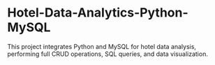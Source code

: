 # Hotel-Data-Analytics-Python-MySQL
This project integrates Python and MySQL for hotel data analysis, performing full CRUD operations, SQL queries, and data visualization.
